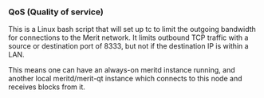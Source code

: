 ### QoS (Quality of service) ###

This is a Linux bash script that will set up tc to limit the outgoing bandwidth for connections to the Merit network. It limits outbound TCP traffic with a source or destination port of 8333, but not if the destination IP is within a LAN.

This means one can have an always-on meritd instance running, and another local meritd/merit-qt instance which connects to this node and receives blocks from it.
